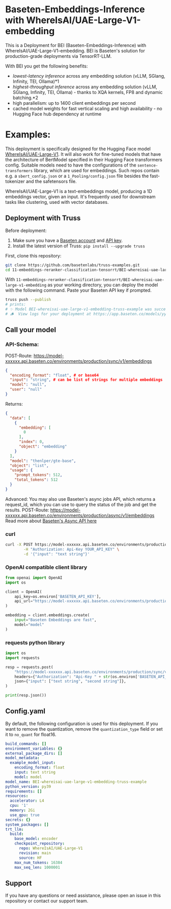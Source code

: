 # Baseten-Embeddings-Inference with WhereIsAI/UAE-Large-V1-embedding

This is a Deployment for BEI (Baseten-Embeddings-Inference) with WhereIsAI/UAE-Large-V1-embedding. BEI is Baseten's solution for production-grade deployments via TensorRT-LLM. 

With BEI you get the following benefits:
- *lowest-latency inference* across any embedding solution (vLLM, SGlang, Infinity, TEI, Ollama)*1
- *highest-throughput inference* across any embedding solution (vLLM, SGlang, Infinity, TEI, Ollama) - thanks to XQA kernels, FP8 and dynamic batching.*2 
- high parallelism: up to 1400 client embeddings per second
- cached model weights for fast vertical scaling and high availability - no Hugging Face hub dependency at runtime

# Examples:
This deployment is specifically designed for the Hugging Face model [WhereIsAI/UAE-Large-V1](https://huggingface.co/WhereIsAI/UAE-Large-V1).
It will also work for fine-tuned models that have the architecture of BertModel specified in their Hugging Face transformers config.
Suitable models need to have the configurations of the `sentence-transformers` library, which are used for embeddings. Such repos contain e.g. a `sbert_config.json` or a `1_Pooling/config.json` file besides the fast-tokenizer and the safetensors file.

WhereIsAI/UAE-Large-V1  is a text-embeddings model, producing a 1D embeddings vector, given an input. 
It's frequently used for downstream tasks like clustering, used with vector databases.


## Deployment with Truss

Before deployment:

1. Make sure you have a [Baseten account](https://app.baseten.co/signup) and [API key](https://app.baseten.co/settings/account/api_keys).
2. Install the latest version of Truss: `pip install --upgrade truss`


First, clone this repository:
```sh
git clone https://github.com/basetenlabs/truss-examples.git
cd 11-embeddings-reranker-classification-tensorrt/BEI-whereisai-uae-large-v1-embedding
```

With `11-embeddings-reranker-classification-tensorrt/BEI-whereisai-uae-large-v1-embedding` as your working directory, you can deploy the model with the following command. Paste your Baseten API key if prompted.

```sh
truss push --publish
# prints: 
# ✨ Model BEI-whereisai-uae-large-v1-embedding-truss-example was successfully pushed ✨
# 🪵  View logs for your deployment at https://app.baseten.co/models/yyyyyy/logs/xxxxxx
```

## Call your model

### API-Schema:
POST-Route: https://model-xxxxxx.api.baseten.co/environments/production/sync/v1/embeddings
```json
{
  "encoding_format": "float", # or base64
  "input": "string", # can be list of strings for multiple embeddings
  "model": "null", 
  "user": "null"
}
```

Returns:
```json
{
  "data": [
    {
      "embedding": [
        0
      ],
      "index": 0,
      "object": "embedding"
    }
  ],
  "model": "thenlper/gte-base",
  "object": "list",
  "usage": {
    "prompt_tokens": 512,
    "total_tokens": 512
  }
}
```
Advanced:
You may also use Baseten's async jobs API, which returns a request_id, which you can use to query the status of the job and get the results.
POST-Route: https://model-xxxxxx.api.baseten.co/environments/production/async/v1/embeddings
Read more about [Baseten's Async API here](https://docs.baseten.co/invoke/async)

### curl
```bash
curl -X POST https://model-xxxxxx.api.baseten.co/environments/production/sync/v1/embeddings \
        -H "Authorization: Api-Key YOUR_API_KEY" \
        -d '{"input": "text string"}'
```

### OpenAI compatible client library
```python
from openai import OpenAI
import os

client = OpenAI(
    api_key=os.environ['BASETEN_API_KEY'], 
    api_url="https://model-xxxxxx.api.baseten.co/environments/production/sync"
)

embedding = client.embeddings.create(
    input="Baseten Embeddings are fast",
    model="model"
)
```
### requests python library

```python
import os
import requests

resp = requests.post(
    "https://model-xxxxxx.api.baseten.co/environments/production/sync/v1/embeddings",
    headers={"Authorization": "Api-Key " + str(os.environ['BASETEN_API_KEY'])},
    json={"input": ["text string", "second string"]},
)

print(resp.json())
```


## Config.yaml
By default, the following configuration is used for this deployment. If you want to remove the quantization, remove the `quantization_type` field or set it to `no_quant` for float16.

```yaml
build_commands: []
environment_variables: {}
external_package_dirs: []
model_metadata:
  example_model_input:
    encoding_format: float
    input: text string
    model: model
model_name: BEI-whereisai-uae-large-v1-embedding-truss-example
python_version: py39
requirements: []
resources:
  accelerator: L4
  cpu: '1'
  memory: 2Gi
  use_gpu: true
secrets: {}
system_packages: []
trt_llm:
  build:
    base_model: encoder
    checkpoint_repository:
      repo: WhereIsAI/UAE-Large-V1
      revision: main
      source: HF
    max_num_tokens: 16384
    max_seq_len: 1000001

```

## Support
If you have any questions or need assistance, please open an issue in this repository or contact our support team.
